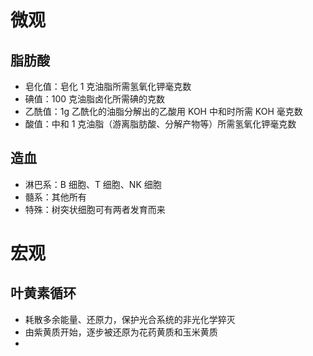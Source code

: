 # 微观
## 脂肪酸
- 皂化值：皂化 1 克油脂所需氢氧化钾毫克数
- 碘值：100 克油脂卤化所需碘的克数
- 乙酰值：1g 乙酰化的油脂分解出的乙酸用 KOH 中和时所需 KOH 毫克数
- 酸值：中和 1 克油脂（游离脂肪酸、分解产物等）所需氢氧化钾毫克数
## 造血
- 淋巴系：B 细胞、T 细胞、NK 细胞
- 髓系：其他所有
- 特殊：树突状细胞可有两者发育而来
# 宏观
## 叶黄素循环
- 耗散多余能量、还原力，保护光合系统的非光化学猝灭
- 由紫黄质开始，逐步被还原为花药黄质和玉米黄质
- 